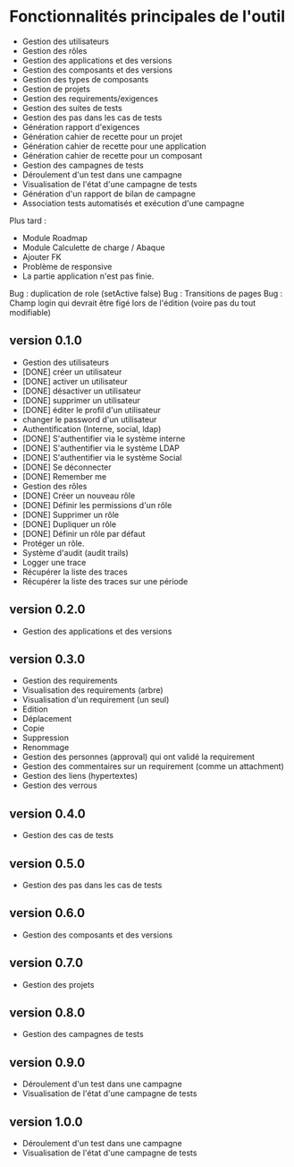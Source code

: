 # Fonctionnalités principales de l'outil

* Gestion des utilisateurs
* Gestion des rôles
* Gestion des applications et des versions
* Gestion des composants et des versions
* Gestion des types de composants
* Gestion de projets
* Gestion des requirements/exigences
* Gestion des suites de tests
* Gestion des pas dans les cas de tests
* Génération rapport d'exigences
* Génération cahier de recette pour un projet
* Génération cahier de recette pour une application
* Génération cahier de recette pour un composant
* Gestion des campagnes de tests
* Déroulement d'un test dans une campagne
* Visualisation de l'état d'une campagne de tests
* Génération d'un rapport de bilan de campagne
* Association tests automatisés et exécution d'une campagne

Plus tard :
 * Module Roadmap
 * Module Calculette de charge / Abaque
 * Ajouter FK  
 * Problème de responsive
 * La partie application n'est pas finie.


Bug  : duplication de role (setActive false)
Bug : Transitions de pages
Bug : Champ login qui devrait être figé lors de l'édition (voire pas du tout modifiable)


version 0.1.0
---------------

* Gestion des utilisateurs
 * [DONE] créer un utilisateur 
 * [DONE] activer un utilisateur 
 * [DONE] désactiver un utilisateur 
 * [DONE] supprimer un utilisateur 
 * [DONE] éditer le profil d'un utilisateur 
 * changer le password d'un utilisateur
* Authentification (Interne, social, ldap)
 * [DONE] S'authentifier via le système interne 
 * [DONE] S'authentifier via le système LDAP 
 * [DONE] S'authentifier via le système Social 
 * [DONE] Se déconnecter 
 * [DONE] Remember me 
* Gestion des rôles
 * [DONE] Créer un nouveau rôle 
 * [DONE] Définir les permissions d'un rôle  
 * [DONE] Supprimer un rôle
 * [DONE] Dupliquer un rôle
 * [DONE] Définir un rôle par défaut
 * Protéger un rôle. 
* Système d'audit (audit trails)
 * Logger une trace
 * Récupérer la liste des traces
 * Récupérer la liste des traces sur une période

version 0.2.0
------------------

* Gestion des applications et des versions

version 0.3.0
------------------

* Gestion des requirements
 * Visualisation des requirements (arbre)
  * Visualisation d'un requirement (un seul)
  * Edition
  * Déplacement
  * Copie 
  * Suppression
  * Renommage
 * Gestion des personnes (approval) qui ont validé la requirement
 * Gestion des commentaires sur un requirement (comme un attachment)
 * Gestion des liens (hypertextes)
 * Gestion des verrous


version 0.4.0
------------------

* Gestion des cas de tests

version 0.5.0
------------------

* Gestion des pas dans les cas de tests

version 0.6.0
------------------

* Gestion des composants et des versions

version 0.7.0
------------------

* Gestion des projets


version 0.8.0
------------------

* Gestion des campagnes de tests

version 0.9.0
------------------

* Déroulement d'un test dans une campagne
* Visualisation de l'état d'une campagne de tests

version 1.0.0
------------------

* Déroulement d'un test dans une campagne
* Visualisation de l'état d'une campagne de tests


